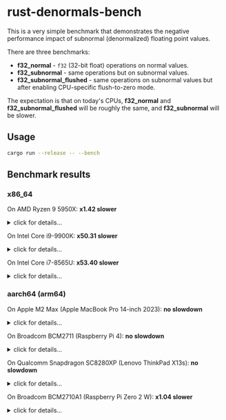 # rust-denormals-bench

This is a very simple benchmark that demonstrates the negative performance impact of subnormal (denormalized)
floating point values.

There are three benchmarks:

* **f32_normal** - `f32` (32-bit float) operations on normal values.
* **f32_subnormal** - same operations but on subnormal values.
* **f32_subnormal_flushed** - same operations on subnormal values but after enabling CPU-specific flush-to-zero mode.

The expectation is that on today's CPUs, **f32_normal** and **f32_subnormal_flushed** will be roughly the same, and
**f32_subnormal** will be slower.

## Usage

```bash
cargo run --release -- --bench
```

## Benchmark results

### x86_64

On AMD Ryzen 9 5950X: **x1.42 slower** <details><summary>click for details...</summary>

```text
f32_normal              time:   [737.13 ps 738.15 ps 739.04 ps]
                        change: [−0.4379% −0.1178% +0.2679%] (p = 0.53 > 0.05)
                        No change in performance detected.
Found 7 outliers among 100 measurements (7.00%)
  4 (4.00%) low severe
  3 (3.00%) low mild

f32_subnormal           time:   [1.0497 ns 1.0508 ns 1.0520 ns]
                        change: [−0.5409% −0.4133% −0.2375%] (p = 0.00 < 0.05)
                        Change within noise threshold.
Found 4 outliers among 100 measurements (4.00%)
  3 (3.00%) high mild
  1 (1.00%) high severe

f32_subnormal_flushed   time:   [729.36 ps 731.19 ps 733.08 ps]
                        change: [−0.0247% +0.2937% +0.6087%] (p = 0.07 > 0.05)
                        No change in performance detected.
Found 1 outliers among 100 measurements (1.00%)
  1 (1.00%) low mild

#rustc -vV
rustc 1.89.0 (29483883e 2025-08-04) (Fedora 1.89.0-2.fc42)
binary: rustc
commit-hash: 29483883eed69d5fb4db01964cdf2af4d86e9cb2
commit-date: 2025-08-04
host: x86_64-unknown-linux-gnu
release: 1.89.0
LLVM version: 20.1.8
```
</details>

On Intel Core i9-9900K: **x50.31 slower** <details><summary>click for details...</summary>

```text
f32_normal              time:   [697.17 ps 697.95 ps 698.83 ps]
Found 6 outliers among 100 measurements (6.00%)
  1 (1.00%) low mild
  2 (2.00%) high mild
  3 (3.00%) high severe

f32_subnormal           time:   [35.085 ns 35.114 ns 35.148 ns]
Found 8 outliers among 100 measurements (8.00%)
  2 (2.00%) high mild
  6 (6.00%) high severe

f32_subnormal_flushed   time:   [686.81 ps 688.20 ps 690.18 ps]
Found 4 outliers among 100 measurements (4.00%)
  2 (2.00%) high mild
  2 (2.00%) high severe

# rustc -vV
rustc 1.89.0 (29483883e 2025-08-04) (Fedora 1.89.0-2.fc41)
binary: rustc
commit-hash: 29483883eed69d5fb4db01964cdf2af4d86e9cb2
commit-date: 2025-08-04
host: x86_64-unknown-linux-gnu
release: 1.89.0
LLVM version: 19.1.7
```
</details>

On Intel Core i7-8565U: **x53.40 slower** <details><summary>click for details...</summary>

```text
f32_normal              time:   [842.54 ps 846.25 ps 853.96 ps]
Found 9 outliers among 100 measurements (9.00%)
  1 (1.00%) low severe
  4 (4.00%) low mild
  1 (1.00%) high mild
  3 (3.00%) high severe

f32_subnormal           time:   [38.214 ns 38.237 ns 38.259 ns]
Found 6 outliers among 100 measurements (6.00%)
  4 (4.00%) high mild
  2 (2.00%) high severe

f32_subnormal_flushed   time:   [806.57 ps 806.97 ps 807.38 ps]
Found 7 outliers among 100 measurements (7.00%)
  1 (1.00%) low severe
  2 (2.00%) high mild
  4 (4.00%) high severe

#rustc -vV
rustc 1.89.0 (29483883e 2025-08-04) (Fedora 1.89.0-2.fc42)
binary: rustc
commit-hash: 29483883eed69d5fb4db01964cdf2af4d86e9cb2
commit-date: 2025-08-04
host: x86_64-unknown-linux-gnu
release: 1.89.0
LLVM version: 20.1.8
```
</details>

### aarch64 (arm64)

On Apple M2 Max (Apple MacBook Pro 14-inch 2023): **no slowdown** <details><summary>click for details...</summary>

```text
f32_normal              time:   [654.07 ps 654.11 ps 654.15 ps]
Found 10 outliers among 100 measurements (10.00%)
  2 (2.00%) low mild
  5 (5.00%) high mild
  3 (3.00%) high severe

f32_subnormal           time:   [653.40 ps 653.46 ps 653.53 ps]
Found 11 outliers among 100 measurements (11.00%)
  1 (1.00%) low severe
  2 (2.00%) low mild
  4 (4.00%) high mild
  4 (4.00%) high severe

f32_subnormal_flushed   time:   [653.34 ps 653.41 ps 653.51 ps]
Found 9 outliers among 100 measurements (9.00%)
  2 (2.00%) low severe
  2 (2.00%) low mild
  2 (2.00%) high mild
  3 (3.00%) high severe

#rustc -vV
rustc 1.89.0 (29483883e 2025-08-04) (Fedora 1.89.0-2.fc42)
binary: rustc
commit-hash: 29483883eed69d5fb4db01964cdf2af4d86e9cb2
commit-date: 2025-08-04
host: aarch64-unknown-linux-gnu
release: 1.89.0
LLVM version: 20.1.8
```
</details>

On Broadcom BCM2711 (Raspberry Pi 4): **no slowdown** <details><summary>click for details...</summary>

```text
f32_normal              time:   [3.3524 ns 3.3537 ns 3.3553 ns]
Found 10 outliers among 100 measurements (10.00%)
  3 (3.00%) high mild
  7 (7.00%) high severe

f32_subnormal           time:   [3.3511 ns 3.3515 ns 3.3520 ns]
Found 8 outliers among 100 measurements (8.00%)
  4 (4.00%) high mild
  4 (4.00%) high severe

f32_subnormal_flushed   time:   [3.3532 ns 3.3537 ns 3.3542 ns]
Found 6 outliers among 100 measurements (6.00%)
  2 (2.00%) high mild
  4 (4.00%) high severe

#rustc -vV
rustc 1.89.0 (29483883e 2025-08-04) (Fedora 1.89.0-2.fc42)
binary: rustc
commit-hash: 29483883eed69d5fb4db01964cdf2af4d86e9cb2
commit-date: 2025-08-04
host: aarch64-unknown-linux-gnu
release: 1.89.0
LLVM version: 20.1.8
```
</details>

On Qualcomm Snapdragon SC8280XP (Lenovo ThinkPad X13s): **no slowdown** <details><summary>click for details...</summary>

```text
f32_normal              time:   [786.49 ps 786.74 ps 787.02 ps]
Found 5 outliers among 100 measurements (5.00%)
  1 (1.00%) low mild
  2 (2.00%) high mild
  2 (2.00%) high severe

f32_subnormal           time:   [787.63 ps 787.77 ps 787.96 ps]
Found 11 outliers among 100 measurements (11.00%)
  5 (5.00%) low severe
  3 (3.00%) high mild
  3 (3.00%) high severe

f32_subnormal_flushed   time:   [786.92 ps 786.97 ps 787.03 ps]
Found 11 outliers among 100 measurements (11.00%)
  5 (5.00%) low severe
  1 (1.00%) low mild
  2 (2.00%) high mild
  3 (3.00%) high severe

#rustc -vV
rustc 1.89.0 (29483883e 2025-08-04) (Fedora 1.89.0-2.fc42)
binary: rustc
commit-hash: 29483883eed69d5fb4db01964cdf2af4d86e9cb2
commit-date: 2025-08-04
host: aarch64-unknown-linux-gnu
release: 1.89.0
LLVM version: 20.1.8
```
</details>

On Broadcom BCM2710A1 (Raspberry Pi Zero 2 W): **x1.04 slower** <details><summary>click for details...</summary>

```text
f32_normal              time:   [22.182 ns 22.195 ns 22.213 ns]
Found 10 outliers among 100 measurements (10.00%)
  6 (6.00%) high mild
  4 (4.00%) high severe

f32_subnormal           time:   [23.187 ns 23.194 ns 23.203 ns]
Found 15 outliers among 100 measurements (15.00%)
  4 (4.00%) high mild
  11 (11.00%) high severe

f32_subnormal_flushed   time:   [22.205 ns 22.225 ns 22.248 ns]
Found 10 outliers among 100 measurements (10.00%)
  6 (6.00%) high mild
  4 (4.00%) high severe

#rustc -vV
rustc 1.89.0 (29483883e 2025-08-04) (Fedora 1.89.0-2.fc42)
binary: rustc
commit-hash: 29483883eed69d5fb4db01964cdf2af4d86e9cb2
commit-date: 2025-08-04
host: aarch64-unknown-linux-gnu
release: 1.89.0
LLVM version: 20.1.8
```
</details>
